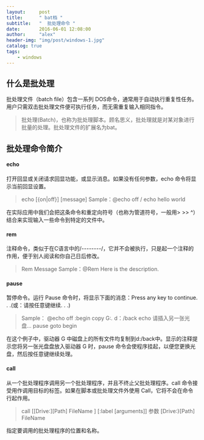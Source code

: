 ```yaml
---
layout:     post
title:      " bat档 "
subtitle:   "  批处理命令 "
date:       2016-06-01 12:08:00
author:     "alex"
header-img: "img/post/windows-1.jpg"
catalog: true
tags:
    - windows
---
```


## 什么是批处理

批处理文件（batch file）包含一系列 DOS命令，通常用于自动执行重复性任务。用户只需双击批处理文件便可执行任务，而无需重复输入相同指令。

>批处理(Batch)，也称为批处理脚本。顾名思义，批处理就是对某对象进行批量的处理。批处理文件的扩展名为bat。

## 批处理命令简介

#### echo

打开回显或关闭请求回显功能，或显示消息。如果没有任何参数，echo 命令将显示当前回显设置。

>echo [{on|off}] [message]
>Sample：@echo off / echo hello world

在实际应用中我们会把这条命令和重定向符号（也称为管道符号，一般用> >> ^）结合来实现输入一些命令到特定的文件中。

#### rem

注释命令，类似于在C语言中的/*--------*/，它并不会被执行，只是起一个注释的作用，便于别人阅读和你自己日后修改。

>Rem Message
>Sample：@Rem Here is the description.

#### pause

暂停命令。运行 Pause 命令时，将显示下面的消息：Press any key to continue. . .(或：请按任意键继续. . .)

>Sample：
>@echo off
>:begin
>copy G:*.* d：/back
>echo 请插入另一张光盘...
>pause
>goto begin

在这个例子中，驱动器 G 中磁盘上的所有文件均复制到d:/back中。显示的注释提示您将另一张光盘盘放入驱动器 G 时，pause 命令会使程序挂起，以便您更换光盘，然后按任意键继续处理。

#### call

从一个批处理程序调用另一个批处理程序，并且不终止父批处理程序。call 命令接受用作调用目标的标签。如果在脚本或批处理文件外使用 Call，它将不会在命令行起作用。

>call [[Drive:][Path] FileName ] [:label [arguments]]
>参数
>[Drive:}[Path] FileName

指定要调用的批处理程序的位置和名称。

